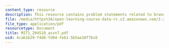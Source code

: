 ```yaml
---
content_type: resource
description: This resource contains problem statements related to branch and bound.
file: /media/https%3A/open-learning-course-data-rc.s3.amazonaws.com/1-204-computer-algorithms-in-systems-engineering-spring-2010/4cab1b29f4d6fd94feb15b5ae18f7bc6_MIT1_204S10_assn7.pdf
file_type: application/pdf
resourcetype: Document
title: MIT1_204S10_assn7.pdf
uid: 4cab1b29-f4d6-fd94-feb1-5b5ae18f7bc6
---
```

